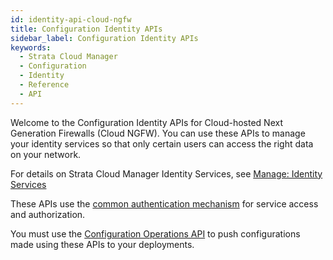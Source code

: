 ```yaml
---
id: identity-api-cloud-ngfw
title: Configuration Identity APIs
sidebar_label: Configuration Identity APIs
keywords:
  - Strata Cloud Manager
  - Configuration
  - Identity
  - Reference
  - API
---
```


Welcome to the Configuration Identity APIs for Cloud-hosted Next Generation Firewalls (Cloud NGFW).
You can use these APIs to manage your identity services so that only certain users can access the
right data on your network.

For details on Strata Cloud Manager Identity Services, see
[Manage: Identity Services](https://docs.paloaltonetworks.com/strata-cloud-manager/getting-started/manage-configuration-ngfw-and-prisma-access/identity-services)

These APIs use the [common authentication mechanism](/scm/docs/getstarted) for service access and authorization.

You must use the [Configuration Operations API](/scm/api/config/operations/operations-api-cloud-ngfw) to push
configurations made using these APIs to your deployments.

